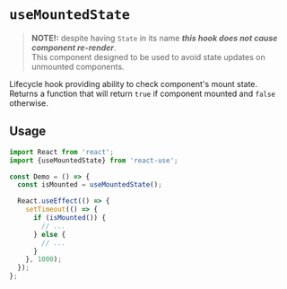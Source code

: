 # `useMountedState`

> **NOTE!:** despite having `State` in its name **_this hook does not cause component re-render_**.  
> This component designed to be used to avoid state updates on unmounted components.

Lifecycle hook providing ability to check component's mount state.  
Returns a function that will return `true` if component mounted and `false` otherwise.

## Usage

```jsx
import React from 'react';
import {useMountedState} from 'react-use';

const Demo = () => {
  const isMounted = useMountedState();

  React.useEffect(() => {
    setTimeout(() => {
      if (isMounted()) {
        // ...
      } else {
        // ...
      }
    }, 1000);
  });
};
```
